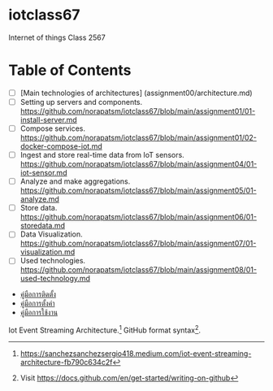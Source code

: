 # iotclass67
Internet of things Class 2567

# Table of Contents

- [ ] [Main technologies of architectures] (assignment00/architecture.md)
- [ ] Setting up servers and components. https://github.com/norapatsm/iotclass67/blob/main/assignment01/01-install-server.md
- [ ] Compose services. https://github.com/norapatsm/iotclass67/blob/main/assignment01/02-docker-compose-iot.md
- [ ] Ingest and store real-time data from IoT sensors. https://github.com/norapatsm/iotclass67/blob/main/assignment04/01-iot-sensor.md
- [ ] Analyze and make aggregations. https://github.com/norapatsm/iotclass67/blob/main/assignment05/01-analyze.md
- [ ] Store data. https://github.com/norapatsm/iotclass67/blob/main/assignment06/01-storedata.md
- [ ] Data Visualization.  https://github.com/norapatsm/iotclass67/blob/main/assignment07/01-visualization.md
- [ ] Used technologies. https://github.com/norapatsm/iotclass67/blob/main/assignment08/01-used-technology.md

- [คู่มือการติดตั้ง](assignment00/architecture.md)
- [คู่มือการตั้งค่า](docs/config.md)
- [คู่มือการใช้งาน](../README.md)


Iot Event Streaming Architecture.[^1]
GitHub format syntax[^2].

[^1]: https://sanchezsanchezsergio418.medium.com/iot-event-streaming-architecture-fb790c634c2f
[^2]: Visit https://docs.github.com/en/get-started/writing-on-github
